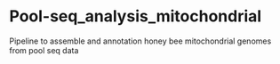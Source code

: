 # Pool-seq_analysis_mitochondrial
Pipeline to assemble and annotation honey bee mitochondrial genomes from pool seq data
